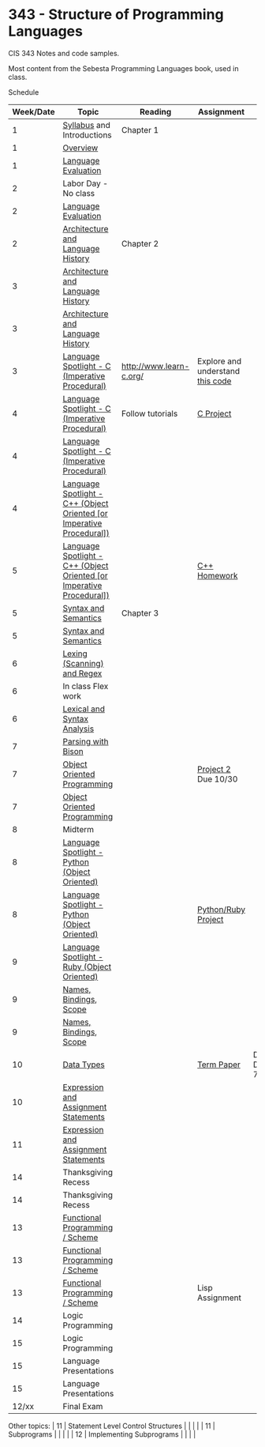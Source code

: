 # 343 - Structure of Programming Languages
CIS 343 Notes and code samples.

Most content from the Sebesta Programming Languages book, used in class.

Schedule

| Week/Date | Topic | Reading | Assignment | Notes |
|------|-------|---------|------------|-------|
| 1  | [Syllabus](./syllabus.md "Class syllabus") and Introductions | Chapter 1 | | |
| 1  | [Overview](https://gitpitch.com/irawoodring/343/master?p=overview "Overview slides") | | |
| 1  | [Language Evaluation](https://gitpitch.com/irawoodring/343/master?p=language-evaluation "Language evaluation slides") | | | |
| 2  | Labor Day - No class | | | |
| 2  | [Language Evaluation](https://gitpitch.com/irawoodring/343/master?p=language-evaluation "Language evaluation slides") | | | |
| 2  | [Architecture and Language History](https://gitpitch.com/irawoodring/343/master?p=history-and-architecture "History and Architecture lecture") | Chapter 2 | | |
| 3  | [Architecture and Language History](https://gitpitch.com/irawoodring/343/master?p=history-and-architecture "History and Architecture lecture") | | | |
| 3  | [Architecture and Language History](https://gitpitch.com/irawoodring/343/master?p=history-and-architecture "History and Architecture lecture") | | | |
| 3  | [Language Spotlight - C (Imperative Procedural)](https://gitpitch.com/irawoodring/343/master?p=c-lectures "C Lecture") | http://www.learn-c.org/ | Explore and understand [this code](https://github.com/irawoodring/pointer_perils "Pointers in C")| |
| 4  | [Language Spotlight - C (Imperative Procedural)](https://gitpitch.com/irawoodring/343/master?p=c-lectures "C Lecture") | Follow tutorials | [C Project](./assignments/reverse-file-in-c.md "Project 1 in C") | |
| 4  | [Language Spotlight - C (Imperative Procedural)](https://gitpitch.com/irawoodring/343/master?p=c-lectures "C Lecture") | |
| 4  | [Language Spotlight - C++ (Object Oriented [or Imperative Procedural])](https://gitpitch.com/irawoodring/343/master?p=cpp-lectures "C++ Lecture")| |
| 5  | [Language Spotlight - C++ (Object Oriented [or Imperative Procedural])](https://gitpitch.com/irawoodring/343/master?p=cpp-lectures "C++ Lecture")| | [C++ Homework](./assignments/basic-cpp.md "Basic C++ Class homework")| |
| 5  | [Syntax and Semantics](https://gitpitch.com/irawoodring/343/master?p=syntax-and-semantics "Syntax and Semantics Lecture") | Chapter 3 | | |
| 5  | [Syntax and Semantics](https://gitpitch.com/irawoodring/343/master?p=syntax-and-semantics "Syntax and Semantics Lecture") | | | |
| 6  | [Lexing (Scanning) and Regex](https://gitpitch.com/irawoodring/343/master?p=lexing-and-regex "Lex/Flex tutorial and info on Regex") | | | |
| 6  | In class Flex work | | | |
| 6 | [Lexical and Syntax Analysis](https://gitpitch.com/irawoodring/343/master?p=lexical-and-syntax-analysis "Lexing/Parsing notes.")| | | |
| 7  | [Parsing with Bison](https://gitpitch.com/irawoodring/343/master?p=parsing-with-bison "Parsing with Bison")| | | |
| 7  | [Object Oriented Programming](https://gitpitch.com/irawoodring/343/master?p=object-oriented-programming "ADTs and OO") | | [Project 2](https://github.com/irawoodring/343-language-creation-flex-and-bison) Due 10/30 | |
| 7  | [Object Oriented Programming](https://gitpitch.com/irawoodring/343/master?p=object-oriented-programming "ADTs and OO")  | | | |
| 8 | Midterm | | | |
| 8  | [Language Spotlight - Python (Object Oriented)](https://gitpitch.com/irawoodring/343/master?p=python-overview "Python Language Overview")| | | |
| 8  | [Language Spotlight - Python (Object Oriented)](https://gitpitch.com/irawoodring/343/master?p=python-overview "Python Language Overview")| | [Python/Ruby Project](./assignments/zork.md "RPG in OO Python")| |
| 9  | [Language Spotlight - Ruby (Object Oriented)](https://gitpitch.com/irawoodring/343/master?p=ruby-overview "Ruby Language Overview")| | | |
| 9  | [Names, Bindings, Scope](https://gitpitch.com/irawoodring/343/master?p=names-binding-scope "Names, bindings, and scope") |  | | |
| 9  | [Names, Bindings, Scope](https://gitpitch.com/irawoodring/343/master?p=names-binding-scope "Names, bindings, and scope") | | | |
| 10 | [Data Types](https://gitpitch.com/irawoodring/343/master?p=data_types "Data Types") | | [Term Paper](./assignments/term_paper.md "Term paper") | Due December 7th|
| 10 | [Expression and Assignment Statements](https://gitpitch.com/irawoodring/343/master?p=expressions_and_assignments "Expressions and Assignment Statements") | | | |
| 11 | [Expression and Assignment Statements](https://gitpitch.com/irawoodring/343/master?p=expressions_and_assignments "Expressions and Assignment Statements") | | | |
| 14 | Thanksgiving Recess | | | |
| 14 | Thanksgiving Recess | | | |
| 13 | [Functional Programming / Scheme](https://gitpitch.com/irawoodring/343/master?p=functional_languages "Functional Programming") | | | |
| 13 | [Functional Programming / Scheme](https://gitpitch.com/irawoodring/343/master?p=functional_languages "Functional Programming") | | | |
| 13 | [Functional Programming / Scheme](https://gitpitch.com/irawoodring/343/master?p=functional_languages "Functional Programming") | | Lisp Assignment | |
| 14 | Logic Programming | | | |
| 15 | Logic Programming | | | |
| 15 | Language Presentations | | | |
| 15 | Language Presentations | | | |
| 12/xx | Final Exam | | | |



Other topics:
| 11 | Statement Level Control Structures | | | |
| 11 | Subprograms | | | |
| 12 | Implementing Subprograms | | | |
